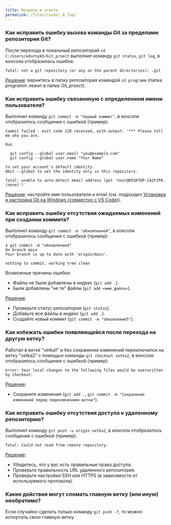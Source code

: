 ```yaml
---
title: Вопросы и ответы
permalink: /files/razdel_8_faq/
---
```


### Как исправить ошибку вызова команды Git за пределами репозитория Git?

После перехода в локальный репозиторий `cd C:/Users/edurnykh/Git_proect` выполнил команду `git status`, `git log`, в консоли отобразилась ошибка:
   
```fatal: not a git repository (or any on the parent directories): .git```

<u>Решение</u>: вернитесь в папку репозитория командой `cd programm` (папка *programm* лежит в папке *Git_proect*).

### Как исправить ошибку связаннную с определением имени пользователя?

Выполнил команду `git commit -m "первый коммит"`, в консоли отобразилось сообщение с ошибкой (пример):
   
```
Commit failed - exit code 128 received, with output: '*** Please tell me who you are.

Run

  git config --global user.email "you@example.com"
  git config --global user.name "Your Name"

to set your account's default identity.
Omit --global to set the identity only in this repository.

fatal: unable to auto-detect email address (got 'User@DESKTOP-CA2F2PA.(none)')'

```
<u>Решение</u>: настройте имя пользователя и email (см. подраздел [Установка и настройка Git на Windows (совместно с VS Code)](/primery/files/razdel_3_ustanovka_i_nastroika_git__na_windows/)).

### Как исправить ошибку отсутствия ожидаемых изменений при создании коммита?

Выполнил команду `git commit -m "обновление4"`, в консоли отобразилось сообщение с ошибкой (пример):

```
$ git commit -m "обновление4"
On branch main
Your branch is up to date with 'origin/main'.

nothing to commit, working tree clean
```
Возможные причины ошибки:

* Файлы не были добавлены в индекс (`git add .`).
* Были добавлены "не те" файлы (`git add <имя_файла>`).

<u>Решение</u>: 

* Проверьте статус репозитория (`git status`).
* Добавьте все файлы в индекс (`git add .`).
* Создайте новый коммит (`git commit -m "обновление5"`).

### Как избежать ошибки появляющейся после перехода на другую ветку?

Работал в ветке "vetka1" и без сохранения изменений переключился на ветку "vetka2" с помощью команды `git checkout vetka2`, в консоли отобразилось сообщение с ошибкой (пример):

```
error: Your local changes to the following files would be overwritten by checkout:
```

<u>Решение</u>: 

* Сохраните изменения (`git add .`, `git commit -m "Сохранение изменений перед переключением ветки"`).

### Как исправить ошибку отсутствия доступа к удаленному репозиторию?

Выполнил команду `git push -u origin vetka2`, в консоли отобразилось сообщение с ошибкой (пример):

```
fatal: Could not read from remote repository.
```
<u>Решение</u>: 

* Убедитесь, что у вас есть правильные права доступа.
* Проверьте правильность URL удаленного репозитория.
* Проверьте настройки SSH или HTTPS (в зависимости от используемого протокола).

### Какие действия могут сломать главную ветку (или иную) необратимо?

Если случайно сделать только команду `git push -f`, то можно испортить свою главную ветку. 
